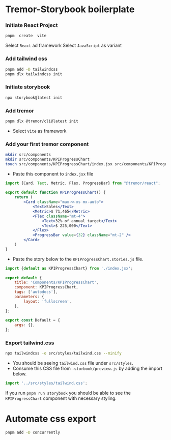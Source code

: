 # Tremor-Storybook boilerplate 

### Initiate React Project
```bash
pnpm  create  vite
```

Select `React` ad framework
Select `JavaScript` as variant

### Add tailwind css
```bash
pnpm add -D tailwindcss
pnpm dlx tailwindcss init
```

### Initiate storybook
```bash
npx storybook@latest init
```

### Add tremor
```bash 
pnpm dlx @tremor/cli@latest init
```

- Select `Vite`  as framework

### Add your first tremor component
```bash 
mkdir src/components
mkdir src/components/KPIProgressChart
touch src/components/KPIProgressChart/index.jsx src/components/KPIProgressChart/KPIProgressChart.stories.js 
```

- Paste this component to  `index.jsx` file

```jsx 
import {Card, Text, Metric, Flex, ProgressBar} from "@tremor/react";  
  
export default function KPIProgressChart() {  
	return (  
		<Card className="max-w-xs mx-auto">  
			<Text>Sales</Text>  
			<Metric>$ 71,465</Metric>  
			<Flex className="mt-4">  
				<Text>32% of annual target</Text>  
				<Text>$ 225,000</Text>  
			</Flex>  
			<ProgressBar value={32} className="mt-2" />  
		</Card>  
	)  
}
```

- Paste the story below to the `KPIProgressChart.stories.js` file.

```js
import {default as KPIProgressChart} from './index.jsx';
  
export default {  
	title: 'Components/KPIProgressChart',  
	component: KPIProgressChart,   
	tags: ['autodocs'],  
	parameters: {  
		layout: 'fullscreen',  
	},  
};  
  
export const Default = {  
	args: {},  
};
```

### Export tailwind.css

```bash 
npx tailwindcss -o src/styles/tailwind.css --minify
```

- You should be seeing `tailwind.css` file under `src/styles`.
- Consume this CSS file from `.storbook/preview.js`  by adding the import below.
```js 
import '../src/styles/tailwind.css';
```

If you run `pnpm run storybook` you should be able to see the `KPIProgressChart` component with necessary styling.

# Automate css export

```bash
pnpm add -D concurrently
```

